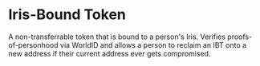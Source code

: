 # Iris-Bound Token

A non-transferrable token that is bound to a person's Iris. Verifies proofs-of-personhood via WorldID and allows a person to reclaim an IBT onto a new address if their current address ever gets compromised.
